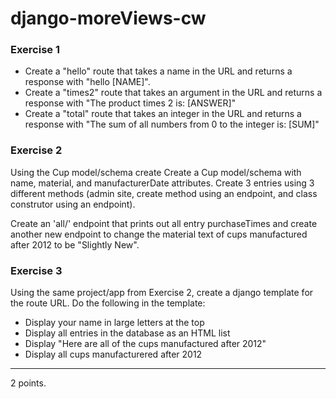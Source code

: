 # django-moreViews-cw

### Exercise 1
- Create a "hello" route that takes a name in the URL and returns a response with "hello [NAME]".
- Create a "times2" route that takes an argument in the URL and returns a response with "The product times 2 is: [ANSWER]"
- Create a "total" route that takes an integer in the URL and returns a response with "The sum of all numbers from 0 to the integer is: [SUM]"

### Exercise 2
Using the Cup model/schema create
Create a Cup model/schema with name, material, and manufacturerDate attributes. Create 3 entries using 3 different methods (admin site, create method using an endpoint, and class construtor using an endpoint).

Create an 'all/' endpoint that prints out all entry purchaseTimes and create another new endpoint to change the material text of cups manufactured after 2012 to be "Slightly New".

### Exercise 3
Using the same project/app from Exercise 2, create a django template for the route URL. Do the following in the template:
- Display your name in large letters at the top
- Display all entries in the database as an HTML list
- Display "Here are all of the cups manufactured after 2012"
- Display all cups manufacturered after 2012
<hr>
2 points.

